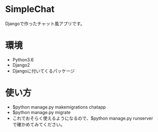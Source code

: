SimpleChat
============================
Djangoで作ったチャット風アプリです。

環境
============
- Python3.6
- Django2
- Djangoに付いてくるパッケージ

使い方
============
- $python manage.py makemigrations chatapp
- $python manage.py migrate
- これでおそらく使えるようになるので、$python manage.py runserver　
で確かめてみてください。
